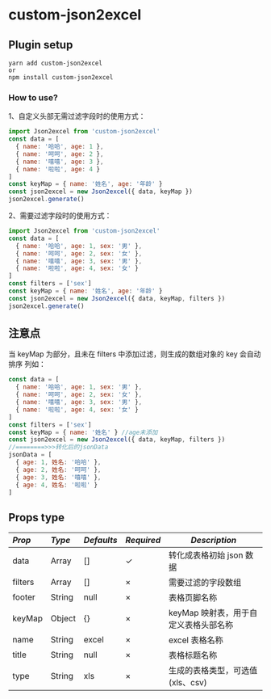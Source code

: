 # custom-json2excel

## Plugin setup

```
yarn add custom-json2excel
or
npm install custom-json2excel
```

### How to use?

1、自定义头部无需过滤字段时的使用方式：

```js
import Json2excel from 'custom-json2excel'
const data = [
  { name: '哈哈', age: 1 },
  { name: '呵呵', age: 2 },
  { name: '嘻嘻', age: 3 },
  { name: '啦啦', age: 4 }
]
const keyMap = { name: '姓名', age: '年龄' }
const json2excel = new Json2excel({ data, keyMap })
json2excel.generate()
```

2、需要过滤字段时的使用方式：

```js
import Json2excel from 'custom-json2excel'
const data = [
  { name: '哈哈', age: 1, sex: '男' },
  { name: '呵呵', age: 2, sex: '女' },
  { name: '嘻嘻', age: 3, sex: '男' },
  { name: '啦啦', age: 4, sex: '女' }
]
const filters = ['sex']
const keyMap = { name: '姓名', age: '年龄' }
const json2excel = new Json2excel({ data, keyMap, filters })
json2excel.generate()
```

## 注意点

当 keyMap 为部分，且未在 filters 中添加过滤，则生成的数组对象的 key 会自动排序
列如：

```js
const data = [
  { name: '哈哈', age: 1, sex: '男' },
  { name: '呵呵', age: 2, sex: '女' },
  { name: '嘻嘻', age: 3, sex: '男' },
  { name: '啦啦', age: 4, sex: '女' }
]
const filters = ['sex']
const keyMap = { name: '姓名' } //age未添加
const json2excel = new Json2excel({ data, keyMap, filters })
//========>>>转化后的jsonData
jsonData = [
  { age: 1, 姓名: '哈哈' },
  { age: 2, 姓名: '呵呵' },
  { age: 3, 姓名: '嘻嘻' },
  { age: 4, 姓名: '啦啦' }
]
```

## Props type

| _Prop_  | _Type_ | _Defaults_ | _Required_ | _Description_                         |
| :------ | :----- | :--------- | :--------- | ------------------------------------- |
| data    | Array  | []         | ✓          | 转化成表格初始 json 数据              |
| filters | Array  | []         | ×          | 需要过滤的字段数组                    |
| footer  | String | null       | ×          | 表格页脚名称                          |
| keyMap  | Object | {}         | ×          | keyMap 映射表，用于自定义表格头部名称 |
| name    | String | excel      | ×          | excel 表格名称                        |
| title   | String | null       | ×          | 表格标题名称                          |
| type    | String | xls        | ×          | 生成的表格类型，可选值(xls、csv)      |
